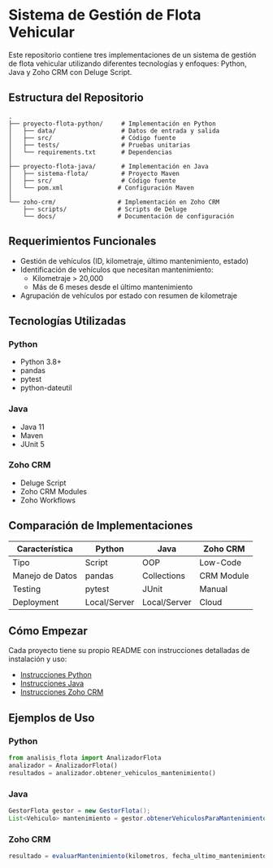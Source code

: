 # Sistema de Gestión de Flota Vehicular

Este repositorio contiene tres implementaciones de un sistema de gestión de flota vehicular utilizando diferentes tecnologías y enfoques: Python, Java y Zoho CRM con Deluge Script.

## Estructura del Repositorio

```
.
├── proyecto-flota-python/     # Implementación en Python
│   ├── data/                  # Datos de entrada y salida
│   ├── src/                   # Código fuente
│   ├── tests/                 # Pruebas unitarias
│   └── requirements.txt       # Dependencias
│
├── proyecto-flota-java/       # Implementación en Java
│   ├── sistema-flota/         # Proyecto Maven
│   ├── src/                   # Código fuente
│   └── pom.xml               # Configuración Maven
│
└── zoho-crm/                 # Implementación en Zoho CRM
    ├── scripts/              # Scripts de Deluge
    └── docs/                 # Documentación de configuración
```

## Requerimientos Funcionales

- Gestión de vehículos (ID, kilometraje, último mantenimiento, estado)
- Identificación de vehículos que necesitan mantenimiento:
  - Kilometraje > 20,000
  - Más de 6 meses desde el último mantenimiento
- Agrupación de vehículos por estado con resumen de kilometraje

## Tecnologías Utilizadas

### Python
- Python 3.8+
- pandas
- pytest
- python-dateutil

### Java
- Java 11
- Maven
- JUnit 5

### Zoho CRM
- Deluge Script
- Zoho CRM Modules
- Zoho Workflows

## Comparación de Implementaciones

| Característica           | Python        | Java         | Zoho CRM      |
|-------------------------|---------------|--------------|---------------|
| Tipo                    | Script        | OOP         | Low-Code      |
| Manejo de Datos         | pandas        | Collections | CRM Module    |
| Testing                 | pytest        | JUnit       | Manual        |
| Deployment             | Local/Server  | Local/Server| Cloud         |

## Cómo Empezar

Cada proyecto tiene su propio README con instrucciones detalladas de instalación y uso:

- [Instrucciones Python](./proyecto-flota-python/README.md)
- [Instrucciones Java](./proyecto-flota-java/sistema-flota/README.md)
- [Instrucciones Zoho CRM](./zoho-crm/README.md)

## Ejemplos de Uso

### Python
```python
from analisis_flota import AnalizadorFlota
analizador = AnalizadorFlota()
resultados = analizador.obtener_vehiculos_mantenimiento()
```

### Java
```java
GestorFlota gestor = new GestorFlota();
List<Vehiculo> mantenimiento = gestor.obtenerVehiculosParaMantenimiento();
```

### Zoho CRM
```javascript
resultado = evaluarMantenimiento(kilometros, fecha_ultimo_mantenimiento);
```
